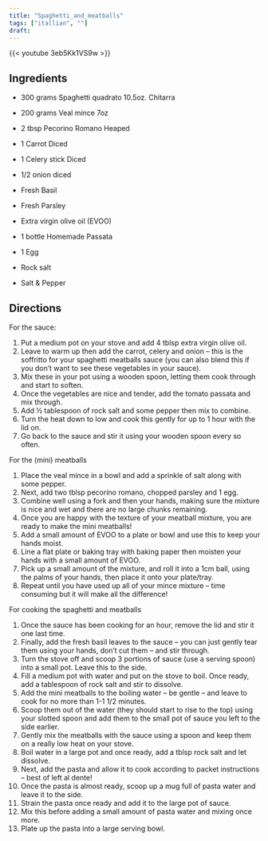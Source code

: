 ```yaml
---
title: "Spaghetti_and_meatballs"
tags: ["itallian", ""]
draft:
---
```


{{< youtube 3eb5Kk1VS9w  >}}

## Ingredients

-   300 grams Spaghetti quadrato 10.5oz. Chitarra

-   200 grams Veal mince 7oz

-   2 tbsp Pecorino Romano Heaped

-   1 Carrot Diced

-   1 Celery stick Diced

-   1/2 onion diced

-   Fresh Basil

-   Fresh Parsley

-   Extra virgin olive oil (EVOO)

-   1 bottle Homemade Passata

-   1 Egg

-   Rock salt

-   Salt & Pepper

## Directions

For the sauce:

1. Put a medium pot on your stove and add 4 tblsp extra virgin olive oil.
2. Leave to warm up then add the carrot, celery and onion – this is the soffritto for your spaghetti meatballs sauce (you can also blend this if you don’t want to see these vegetables in your sauce).
3. Mix these in your pot using a wooden spoon, letting them cook through and start to soften.
4. Once the vegetables are nice and tender, add the tomato passata and mix through.
5. Add ½ tablespoon of rock salt and some pepper then mix to combine.
6. Turn the heat down to low and cook this gently for up to 1 hour with the lid on.
7. Go back to the sauce and stir it using your wooden spoon every so often.

For the (mini) meatballs

1. Place the veal mince in a bowl and add a sprinkle of salt along with some pepper.
2. Next, add two tblsp pecorino romano, chopped parsley and 1 egg.
3. Combine well using a fork and then your hands, making sure the mixture is nice and wet and there are no large chunks remaining.
4. Once you are happy with the texture of your meatball mixture, you are ready to make the mini meatballs!
5. Add a small amount of EVOO to a plate or bowl and use this to keep your hands moist.
6. Line a flat plate or baking tray with baking paper then moisten your hands with a small amount of EVOO.
7. Pick up a small amount of the mixture, and roll it into a 1cm ball, using the palms of your hands, then place it onto your plate/tray.
8. Repeat until you have used up all of your mince mixture – time consuming but it will make all the difference!

For cooking the spaghetti and meatballs

1. Once the sauce has been cooking for an hour, remove the lid and stir it one last time.
2. Finally, add the fresh basil leaves to the sauce – you can just gently tear them using your hands, don’t cut them – and stir through.
3. Turn the stove off and scoop 3 portions of sauce (use a serving spoon) into a small pot. Leave this to the side.
4. Fill a medium pot with water and put on the stove to boil. Once ready, add a tablespoon of rock salt and stir to dissolve.
5. Add the mini meatballs to the boiling water – be gentle – and leave to cook for no more than 1-1 1/2 minutes.
6. Scoop them out of the water (they should start to rise to the top) using your slotted spoon and add them to the small pot of sauce you left to the side earlier.
7. Gently mix the meatballs with the sauce using a spoon and keep them on a really low heat on your stove.
8. Boil water in a large pot and once ready, add a tblsp rock salt and let dissolve.
9. Next, add the pasta and allow it to cook according to packet instructions – best of left al dente!
10. Once the pasta is almost ready, scoop up a mug full of pasta water and leave it to the side.
11. Strain the pasta once ready and add it to the large pot of sauce.
12. Mix this before adding a small amount of pasta water and mixing once more.
13. Plate up the pasta into a large serving bowl.